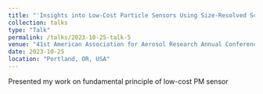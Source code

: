```yaml
---
title: "'Insights into Low-Cost Particle Sensors Using Size-Resolved Scattering Intensity of Indoor Aerosols"
collection: talks
type: "Talk"
permalink: /talks/2023-10-25-talk-5
venue: "41st American Association for Aerosol Research Annual Conference, Portland, Oregon, USA"
date: 2023-10-25
location: "Portland, OR, USA"
---
```


Presented my work on fundamental principle of low-cost PM sensor
